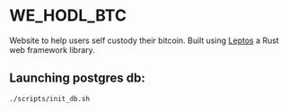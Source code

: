 # WE_HODL_BTC 

Website to help users self custody their bitcoin. Built using [Leptos](https://github.com/leptos-rs/leptos) a Rust
web framework library. 

## Launching postgres db:

`./scripts/init_db.sh `
